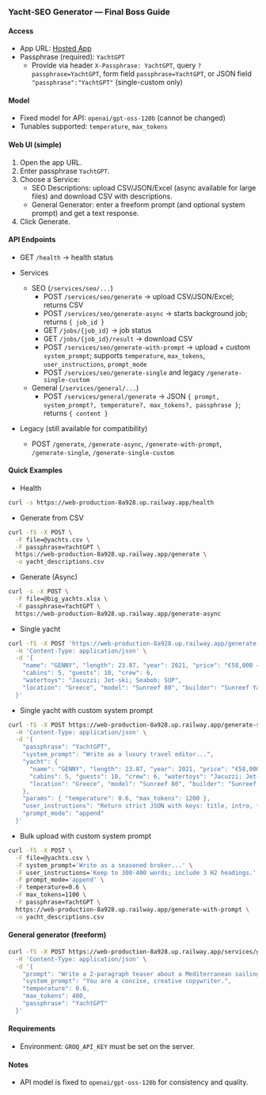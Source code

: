 ### Yacht‑SEO Generator — Final Boss Guide

#### Access
- App URL: [Hosted App](https://web-production-8a928.up.railway.app/)
- Passphrase (required): `YachtGPT`
  - Provide via header `X-Passphrase: YachtGPT`, query `?passphrase=YachtGPT`, form field `passphrase=YachtGPT`, or JSON field `"passphrase":"YachtGPT"` (single-custom only)

#### Model
- Fixed model for API: `openai/gpt-oss-120b` (cannot be changed)
- Tunables supported: `temperature`, `max_tokens`

#### Web UI (simple)
1. Open the app URL.
2. Enter passphrase `YachtGPT`.
3. Choose a Service:
   - SEO Descriptions: upload CSV/JSON/Excel (async available for large files) and download CSV with descriptions.
   - General Generator: enter a freeform prompt (and optional system prompt) and get a text response.
4. Click Generate.

#### API Endpoints
- GET `/health` → health status
- Services
  - SEO (`/services/seo/...`)
    - POST `/services/seo/generate` → upload CSV/JSON/Excel; returns CSV
    - POST `/services/seo/generate-async` → starts background job; returns `{ job_id }`
    - GET `/jobs/{job_id}` → job status
    - GET `/jobs/{job_id}/result` → download CSV
    - POST `/services/seo/generate-with-prompt` → upload + custom `system_prompt`; supports `temperature`, `max_tokens`, `user_instructions`, `prompt_mode`
    - POST `/services/seo/generate-single` and legacy `/generate-single-custom`
  - General (`/services/general/...`)
    - POST `/services/general/generate` → JSON `{ prompt, system_prompt?, temperature?, max_tokens?, passphrase }`; returns `{ content }`

- Legacy (still available for compatibility)
  - POST `/generate`, `/generate-async`, `/generate-with-prompt`, `/generate-single`, `/generate-single-custom`

#### Quick Examples
- Health
```bash
curl -s https://web-production-8a928.up.railway.app/health
```

- Generate from CSV
```bash
curl -fS -X POST \
  -F file=@yachts.csv \
  -F passphrase=YachtGPT \
  https://web-production-8a928.up.railway.app/generate \
  -o yacht_descriptions.csv
```

- Generate (Async)
```bash
curl -s -X POST \
  -F file=@big_yachts.xlsx \
  -F passphrase=YachtGPT \
  https://web-production-8a928.up.railway.app/generate-async
```

- Single yacht
```bash
curl -fS -X POST 'https://web-production-8a928.up.railway.app/generate-single?passphrase=YachtGPT' \
  -H 'Content-Type: application/json' \
  -d '{
    "name": "GENNY", "length": 23.87, "year": 2021, "price": "€58,000 – €70,000",
    "cabins": 5, "guests": 10, "crew": 6,
    "watertoys": "Jacuzzi; Jet-ski; Seabob; SUP",
    "location": "Greece", "model": "Sunreef 80", "builder": "Sunreef Yachts"
  }'
```

- Single yacht with custom system prompt
```bash
curl -fS -X POST https://web-production-8a928.up.railway.app/generate-single-custom \
  -H 'Content-Type: application/json' \
  -d '{
    "passphrase": "YachtGPT",
    "system_prompt": "Write as a luxury travel editor...",
    "yacht": {
      "name": "GENNY", "length": 23.87, "year": 2021, "price": "€58,000 – €70,000",
      "cabins": 5, "guests": 10, "crew": 6, "watertoys": "Jacuzzi; Jet-ski; Seabob; SUP",
      "location": "Greece", "model": "Sunreef 80", "builder": "Sunreef Yachts"
    },
    "params": { "temperature": 0.6, "max_tokens": 1200 },
    "user_instructions": "Return strict JSON with keys: title, intro, features[], itinerary, meta.",
    "prompt_mode": "append"
  }'
```

- Bulk upload with custom system prompt
```bash
curl -fS -X POST \
  -F file=@yachts.csv \
  -F system_prompt='Write as a seasoned broker...' \
  -F user_instructions='Keep to 300-400 words; include 3 H2 headings.' \
  -F prompt_mode='append' \
  -F temperature=0.6 \
  -F max_tokens=1100 \
  -F passphrase=YachtGPT \
  https://web-production-8a928.up.railway.app/generate-with-prompt \
  -o yacht_descriptions.csv
```

#### General generator (freeform)
```bash
curl -fS -X POST https://web-production-8a928.up.railway.app/services/general/generate \
  -H 'Content-Type: application/json' \
  -d '{
    "prompt": "Write a 2-paragraph teaser about a Mediterranean sailing vacation.",
    "system_prompt": "You are a concise, creative copywriter.",
    "temperature": 0.6,
    "max_tokens": 400,
    "passphrase": "YachtGPT"
  }'
```

#### Requirements
- Environment: `GROQ_API_KEY` must be set on the server.

#### Notes
- API model is fixed to `openai/gpt-oss-120b` for consistency and quality.

